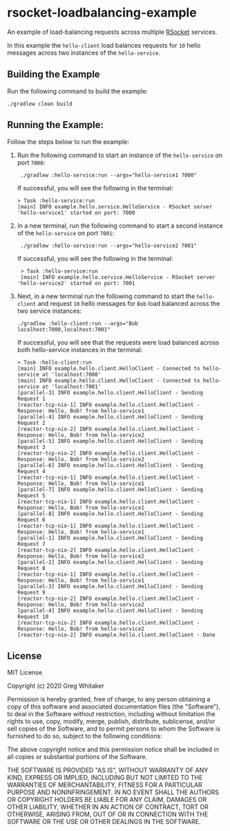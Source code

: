 # rsocket-loadbalancing-example
An example of load-balancing requests across multiple [RSocket](http://rsocket.io) services.

In this example the `hello-client` load balances requests for `10` hello messages across two instances of the `hello-service`.

## Building the Example
Run the following command to build the example:

    ./gradlew clean build

## Running the Example:
Follow the steps below to run the example:

1. Run the following command to start an instance of the `hello-service` on port `7000`:

        ./gradlew :hello-service:run --args="hello-service1 7000"
        
   If successful, you will see the following in the terminal:
   
       > Task :hello-service:run
       [main] INFO example.hello.service.HelloService - RSocket server 'hello-service1' started on port: 7000

2. In a new terminal, run the following command to start a second instance of the `hello-service` on port `7001`:

        ./gradlew :hello-service:run --args="hello-service2 7001"

   If successful, you will see the following in the terminal:
   
        > Task :hello-service:run
        [main] INFO example.hello.service.HelloService - RSocket server 'hello-service2' started on port: 7001
        
3. Next, in a new terminal run the following command to start the `hello-client` and request `10` hello messages for `Bob` load balanced across the two service instances:

       ./gradlew :hello-client:run --args="Bob localhost:7000,localhost:7001"
       
   If successful, you will see that the requests were load balanced across both hello-service instances in the terminal:
   
       > Task :hello-client:run
       [main] INFO example.hello.client.HelloClient - Connected to hello-service at 'localhost:7000'
       [main] INFO example.hello.client.HelloClient - Connected to hello-service at 'localhost:7001'
       [parallel-3] INFO example.hello.client.HelloClient - Sending Request 1
       [reactor-tcp-nio-1] INFO example.hello.client.HelloClient - Response: Hello, Bob! from hello-service1
       [parallel-4] INFO example.hello.client.HelloClient - Sending Request 2
       [reactor-tcp-nio-2] INFO example.hello.client.HelloClient - Response: Hello, Bob! from hello-service2
       [parallel-5] INFO example.hello.client.HelloClient - Sending Request 3
       [reactor-tcp-nio-2] INFO example.hello.client.HelloClient - Response: Hello, Bob! from hello-service2
       [parallel-6] INFO example.hello.client.HelloClient - Sending Request 4
       [reactor-tcp-nio-1] INFO example.hello.client.HelloClient - Response: Hello, Bob! from hello-service1
       [parallel-7] INFO example.hello.client.HelloClient - Sending Request 5
       [reactor-tcp-nio-1] INFO example.hello.client.HelloClient - Response: Hello, Bob! from hello-service1
       [parallel-8] INFO example.hello.client.HelloClient - Sending Request 6
       [reactor-tcp-nio-1] INFO example.hello.client.HelloClient - Response: Hello, Bob! from hello-service1
       [parallel-1] INFO example.hello.client.HelloClient - Sending Request 7
       [reactor-tcp-nio-2] INFO example.hello.client.HelloClient - Response: Hello, Bob! from hello-service2
       [parallel-2] INFO example.hello.client.HelloClient - Sending Request 8
       [reactor-tcp-nio-1] INFO example.hello.client.HelloClient - Response: Hello, Bob! from hello-service1
       [parallel-3] INFO example.hello.client.HelloClient - Sending Request 9
       [reactor-tcp-nio-2] INFO example.hello.client.HelloClient - Response: Hello, Bob! from hello-service2
       [parallel-4] INFO example.hello.client.HelloClient - Sending Request 10
       [reactor-tcp-nio-2] INFO example.hello.client.HelloClient - Response: Hello, Bob! from hello-service2
       [reactor-tcp-nio-2] INFO example.hello.client.HelloClient - Done
   
## License
MIT License

Copyright (c) 2020 Greg Whitaker

Permission is hereby granted, free of charge, to any person obtaining a copy
of this software and associated documentation files (the "Software"), to deal
in the Software without restriction, including without limitation the rights
to use, copy, modify, merge, publish, distribute, sublicense, and/or sell
copies of the Software, and to permit persons to whom the Software is
furnished to do so, subject to the following conditions:

The above copyright notice and this permission notice shall be included in all
copies or substantial portions of the Software.

THE SOFTWARE IS PROVIDED "AS IS", WITHOUT WARRANTY OF ANY KIND, EXPRESS OR
IMPLIED, INCLUDING BUT NOT LIMITED TO THE WARRANTIES OF MERCHANTABILITY,
FITNESS FOR A PARTICULAR PURPOSE AND NONINFRINGEMENT. IN NO EVENT SHALL THE
AUTHORS OR COPYRIGHT HOLDERS BE LIABLE FOR ANY CLAIM, DAMAGES OR OTHER
LIABILITY, WHETHER IN AN ACTION OF CONTRACT, TORT OR OTHERWISE, ARISING FROM,
OUT OF OR IN CONNECTION WITH THE SOFTWARE OR THE USE OR OTHER DEALINGS IN THE
SOFTWARE.